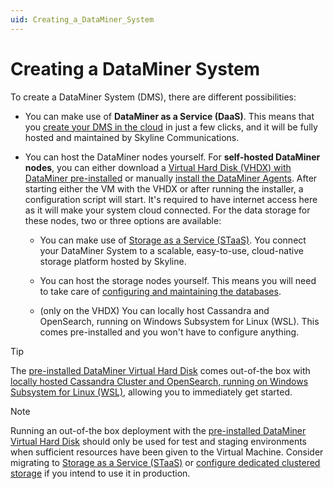 ```yaml
---
uid: Creating_a_DataMiner_System
---
```


# Creating a DataMiner System

To create a DataMiner System (DMS), there are different possibilities:

- You can make use of **DataMiner as a Service (DaaS)**. This means that you [create your DMS in the cloud](xref:Creating_a_DMS_in_the_cloud) in just a few clicks, and it will be fully hosted and maintained by Skyline Communications.

- You can host the DataMiner nodes yourself. For **self-hosted DataMiner nodes**, you can either download a [Virtual Hard Disk (VHDX) with DataMiner pre-installed](xref:Using_a_pre_installed_DataMiner_VHDX) or manually [install the DataMiner Agents](xref:Installing_a_DataMiner_Agent). After starting either the VM with the VHDX or after running the installer, a configuration script will start. It's required to have internet access here as it will make your system cloud connected. For the data storage for these nodes, two or three options are available:

  - You can make use of [Storage as a Service (STaaS)](xref:STaaS). You connect your DataMiner System to a scalable, easy-to-use, cloud-native storage platform hosted by Skyline.

  - You can host the storage nodes yourself. This means you will need to take care of [configuring and maintaining the databases](xref:Configuring_dedicated_clustered_storage).

  - (only on the VHDX) You can locally host Cassandra and OpenSearch, running on Windows Subsystem for Linux (WSL). This comes pre-installed and you won't have to configure anything.

> [!TIP]
> The [pre-installed DataMiner Virtual Hard Disk](xref:Using_a_pre_installed_DataMiner_VHDX) comes out-of-the box with [locally hosted Cassandra Cluster and OpenSearch, running on Windows Subsystem for Linux (WSL)](xref:Local_database_on_WSL), allowing you to immediately get started.

> [!NOTE]
> Running an out-of-the box deployment with the [pre-installed DataMiner Virtual Hard Disk](xref:Using_a_pre_installed_DataMiner_VHDX) should only be used for test and staging environments when sufficient resources have been given to the Virtual Machine. Consider migrating to [Storage as a Service (STaaS)](xref:STaaS) or [configure dedicated clustered storage](xref:Configuring_dedicated_clustered_storage) if you intend to use it in production.
